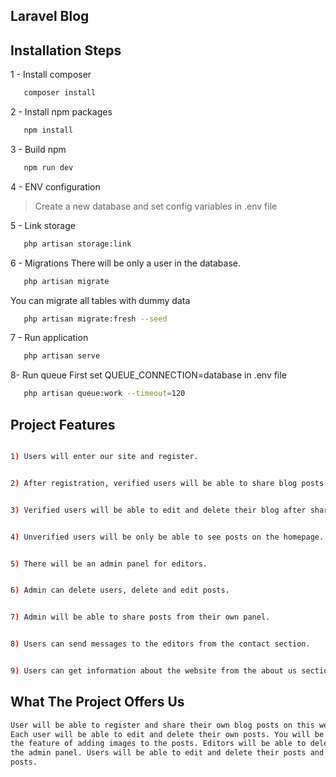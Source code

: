 ## Laravel Blog 

## Installation Steps

1 - Install composer

```sh
   composer install
   ```
2 - Install npm packages
```sh
   npm install
   ```
3 - Build npm
```sh
   npm run dev
   ```

4 - ENV configuration
> Create a new database and set config variables in .env file

5 - Link storage
```sh
   php artisan storage:link
   ```

6 - Migrations
There will be only a user in the database.
```sh
   php artisan migrate
   ```
You can migrate all tables with dummy data
```sh
   php artisan migrate:fresh --seed
   ```

7 - Run application
```sh
   php artisan serve
   ```

8- Run queue
First set QUEUE_CONNECTION=database in .env file

```sh
   php artisan queue:work --timeout=120
   ```

## Project Features

```sh

1) Users will enter our site and register.


2) After registration, verified users will be able to share blog posts.


3) Verified users will be able to edit and delete their blog after sharing.


4) Unverified users will be only be able to see posts on the homepage.


5) There will be an admin panel for editors.


6) Admin can delete users, delete and edit posts.


7) Admin will be able to share posts from their own panel.


8) Users can send messages to the editors from the contact section.


9) Users can get information about the website from the about us section. 

   ```
## What The Project Offers Us
```sh
User will be able to register and share their own blog posts on this website.
Each user will be able to edit and delete their own posts. You will be able to use
the feature of adding images to the posts. Editors will be able to delete users via
the admin panel. Users will be able to edit and delete their posts and create new
posts.
   ```


    
